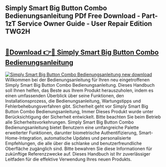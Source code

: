 ## Simply Smart Big Button Combo Bedienungsanleitung PDf Free Download - Part-1zT Service Owner Guide - User Repair Edition TWG2H

# <h2><a href="http://df1u5nq.blite.top/?on=Simply+Smart+Big+Button+Combo+Bedienungsanleitung">🔗Download 👉🔴 Simply Smart Big Button Combo Bedienungsanleitung</a></h2>

[![Simply Smart Big Button Combo Bedienungsanleitung new download](https://i.imgur.com/lujVjoI.png)](http://df1u5nq.blite.top/?on=Simply+Smart+Big+Button+Combo+Bedienungsanleitung)
Willkommen bei der Bedienungsanleitung für Ihren neu eingetroffenen Simply Smart Big Button Combo Bedienungsanleitung. Dieses Handbuch soll Ihnen helfen, das Beste aus Ihrem Produkt herauszuholen, indem es einen umfassenden Überblick über seine Funktionen, den Installationsprozess, die Bedienungsanleitung, Wartungstipps und Fehlerbehebungsverfahren gibt. Sicherheit geht vor Simply Smart Big Button Combo Bedienungsanleitung, Immer Dieses Produkt wurde unter Berücksichtigung der Sicherheit entwickelt. Bitte beachten Sie beim Betrieb alle Sicherheitsvorkehrungen. Simply Smart Big Button Combo Bedienungsanleitung bietet Benutzern eine umfangreiche Palette erweiterter Funktionen, darunter biometrische Authentifizierung, Smart-Home-Integration, automatische Updates und personalisierte Empfehlungen, die alle über die schlanke und benutzerfreundliche Oberfläche zugänglich sind. Bitte bewahren Sie diese Informationen für zukünftige Referenzzwecke auf. Dieses Handbuch ist Ihr zuverlässiger Leitfaden für die effektive Verwendung Ihres neuen Produkts.
